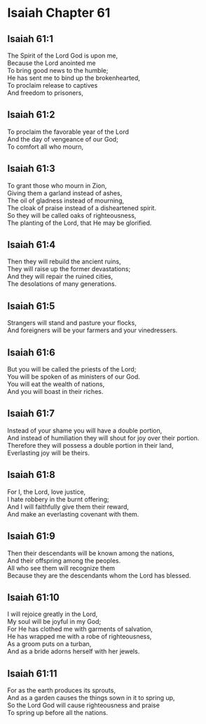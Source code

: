 # Isaiah Chapter 61

## Isaiah 61:1  
The Spirit of the Lord God is upon me,  
Because the Lord anointed me  
To bring good news to the humble;  
He has sent me to bind up the brokenhearted,  
To proclaim release to captives  
And freedom to prisoners,

## Isaiah 61:2  
To proclaim the favorable year of the Lord  
And the day of vengeance of our God;  
To comfort all who mourn,

## Isaiah 61:3  
To grant those who mourn in Zion,  
Giving them a garland instead of ashes,  
The oil of gladness instead of mourning,  
The cloak of praise instead of a disheartened spirit.  
So they will be called oaks of righteousness,  
The planting of the Lord, that He may be glorified.

## Isaiah 61:4  
Then they will rebuild the ancient ruins,  
They will raise up the former devastations;  
And they will repair the ruined cities,  
The desolations of many generations.

## Isaiah 61:5  
Strangers will stand and pasture your flocks,  
And foreigners will be your farmers and your vinedressers.

## Isaiah 61:6  
But you will be called the priests of the Lord;  
You will be spoken of as ministers of our God.  
You will eat the wealth of nations,  
And you will boast in their riches.

## Isaiah 61:7  
Instead of your shame you will have a double portion,  
And instead of humiliation they will shout for joy over their portion.  
Therefore they will possess a double portion in their land,  
Everlasting joy will be theirs.

## Isaiah 61:8  
For I, the Lord, love justice,  
I hate robbery in the burnt offering;  
And I will faithfully give them their reward,  
And make an everlasting covenant with them.

## Isaiah 61:9  
Then their descendants will be known among the nations,  
And their offspring among the peoples.  
All who see them will recognize them  
Because they are the descendants whom the Lord has blessed.

## Isaiah 61:10  
I will rejoice greatly in the Lord,  
My soul will be joyful in my God;  
For He has clothed me with garments of salvation,  
He has wrapped me with a robe of righteousness,  
As a groom puts on a turban,  
And as a bride adorns herself with her jewels.

## Isaiah 61:11  
For as the earth produces its sprouts,  
And as a garden causes the things sown in it to spring up,  
So the Lord God will cause righteousness and praise  
To spring up before all the nations.
